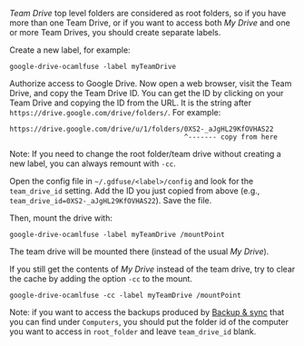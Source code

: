 *Team Drive* top level folders are considered as root folders, so if you have more than one Team Drive, or if you want to access both *My Drive* and one or more Team Drives, you should create separate labels.

Create a new label, for example:

    google-drive-ocamlfuse -label myTeamDrive

Authorize access to Google Drive. Now open a web browser, visit the Team Drive, and copy the Team Drive ID. You can get the ID by clicking on your Team Drive and copying the ID from the URL. It is the string after `https://drive.google.com/drive/folders/`. For example:

    https://drive.google.com/drive/u/1/folders/0XS2-_aJgHL29KfOVHAS22
                                               ^------- copy from here

Note: If you need to change the root folder/team drive without creating a new label, you can always remount with `-cc`.

Open the config file in `~/.gdfuse/<label>/config` and look for the `team_drive_id` setting. Add the ID you just copied from above (e.g., `team_drive_id=0XS2-_aJgHL29KfOVHAS22`). Save the file.

Then, mount the drive with:

    google-drive-ocamlfuse -label myTeamDrive /mountPoint

The team drive will be mounted there (instead of the usual *My Drive*).

If you still get the contents of *My Drive* instead of the team drive, try to clear the cache by adding the option `-cc` to the mount.

    google-drive-ocamlfuse -cc -label myTeamDrive /mountPoint

Note: if you want to access the backups produced by [Backup & sync](https://www.google.com/drive/download/backup-and-sync/) that you can find under `Computers`, you should put the folder id of the computer you want to access in `root_folder` and leave `team_drive_id` blank.